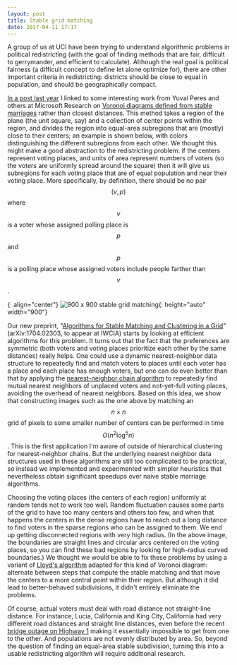 ```yaml
---
layout: post
title: Stable grid matching
date: 2017-04-11 17:17
---
```

A group of us at UCI have been trying to understand algorithmic problems in political redistricting (with the goal of finding methods that are fair, difficult to gerrymander, and efficient to calculate). Although the real goal is political fairness (a difficult concept to define let alone optimize for), there are other important criteria in redistricting: districts should be close to equal in population, and should be geographically compact.

[In a post last year]({{site.baseurl}}/2016/06/15/linkage.html) I linked to some interesting work from Yuval Peres and others at Microsoft Research on [Voronoi diagrams defined from stable marriages](http://yuvalperes.com/stable/stable.html) rather than closest distances. This method takes a region of the plane (the unit square, say) and a collection of center points within the region, and divides the region into equal-area subregions that are (mostly) close to their centers; an example is shown below, with colors distinguishing the different subregions from each other. We thought this might make a good abstraction to the redistricting problem: if the centers represent voting places, and units of area represent numbers of voters (so the voters are uniformly spread around the square) then it will give us subregions for each voting place that are of equal population and near their voting place. More specifically, by definition, there should be no pair  $$(v,p)$$ where $$v$$ is a voter whose assigned polling place is $$p$$ and $$p$$ is a polling place whose assigned voters include people farther than $$v$$.

{: align="center"}
![900 x 900 stable grid matching](http://www.ics.uci.edu/~eppstein/0xDE/stable-grid-matching.png){: height="auto" width="900"}

Our new preprint, "[Algorithms for Stable Matching and Clustering in a Grid](https://arxiv.org/abs/1704.02303)" (arXiv:1704.02303, to appear at IWCIA) starts by looking at efficient algorithms for this problem. It turns out that the fact that the preferences are symmetric (both voters and voting places prioritize each other by the same distances) really helps. One could use a dynamic nearest-neighbor data structure to repeatedly find and match voters to places until each voter has a place and each place has enough voters, but one can do even better than that by applying the [nearest-neighbor chain algorithm](https://en.wikipedia.org/wiki/Nearest-neighbor_chain_algorithm) to repeatedly find mutual nearest neighbors of unplaced voters and not-yet-full voting places, avoiding the overhead of nearest neighbors. Based on this idea, we show that constructing images such as the one above by matching an $$n\times n$$ grid of pixels to some smaller number of centers can be performed in time $$O(n^2\log^5 n)$$. This is the first application I'm aware of outside of hierarchical clustering for nearest-neighbor chains. But the underlying nearest neighbor data structures used in these algorithms are still too complicated to be practical, so instead we implemented and experimented with simpler heuristics that nevertheless obtain significant speedups over naive stable marriage algorithms.

Choosing the voting places (the centers of each region) uniformly at random tends not to work too well. Random fluctuation causes some parts of the grid to have too many centers and others too few, and when that happens the centers in the dense regions have to reach out a long distance to find voters in the sparse regions who can be assigned to them. We end up getting disconnected regions with very high radius. (In the above image, the boundaries are straight lines and circular arcs centered on the voting places, so you can find these bad regions by looking for high-radius curved boundaries.) We thought we would be able to fix these problems by using a variant of [Lloyd's algorithm](https://en.wikipedia.org/wiki/Lloyd%27s_algorithm) adapted for this kind of Voronoi diagram: alternate between steps that compute the stable matching and that move the centers to a more central point within their region. But although it did lead to better-behaved subdivisions, it didn't entirely eliminate the problems.

Of course, actual voters must deal with road distance not straight-line distance. For instance, Lucia, California and King City, California had very different road distances and straight line distances, even before the recent [bridge outage on Highway 1](http://www.mercurynews.com/2017/03/20/caltrans-highway-1-replacement-bridge-in-big-sur-ready-in-six-months/) making it essentially impossible to get from one to the other. And populations are not evenly distributed by area. So, beyond the question of finding an equal-area stable subdivision, turning this into a usable redistricting algorithm will require additional research.